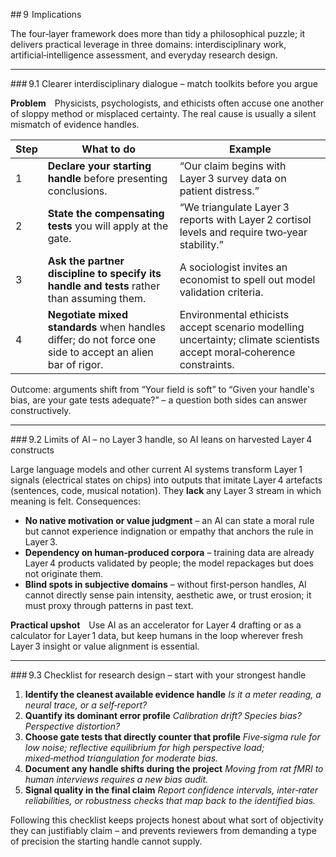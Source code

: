 ## 9  Implications

The four‑layer framework does more than tidy a philosophical puzzle; it delivers practical leverage in three domains: interdisciplinary work, artificial‑intelligence assessment, and everyday research design.

---

\### 9.1 Clearer interdisciplinary dialogue – match toolkits before you argue

**Problem** Physicists, psychologists, and ethicists often accuse one another of sloppy method or misplaced certainty. The real cause is usually a silent mismatch of evidence handles.

| Step | What to do                                                                                                | Example                                                                                                               |
| ---- | --------------------------------------------------------------------------------------------------------- | --------------------------------------------------------------------------------------------------------------------- |
| 1    | **Declare your starting handle** before presenting conclusions.                                           | “Our claim begins with Layer 3 survey data on patient distress.”                                                      |
| 2    | **State the compensating tests** you will apply at the gate.                                              | “We triangulate Layer 3 reports with Layer 2 cortisol levels and require two‑year stability.”                         |
| 3    | **Ask the partner discipline to specify its handle and tests** rather than assuming them.                 | A sociologist invites an economist to spell out model validation criteria.                                            |
| 4    | **Negotiate mixed standards** when handles differ; do not force one side to accept an alien bar of rigor. | Environmental ethicists accept scenario modelling uncertainty; climate scientists accept moral‑coherence constraints. |

Outcome: arguments shift from “Your field is soft” to “Given your handle's bias, are your gate tests adequate?” – a question both sides can answer constructively.

---

\### 9.2 Limits of AI – no Layer 3 handle, so AI leans on harvested Layer 4 constructs

Large language models and other current AI systems transform Layer 1 signals (electrical states on chips) into outputs that imitate Layer 4 artefacts (sentences, code, musical notation). They **lack** any Layer 3 stream in which meaning is felt. Consequences:

* **No native motivation or value judgment** – an AI can state a moral rule but cannot experience indignation or empathy that anchors the rule in Layer 3.
* **Dependency on human‑produced corpora** – training data are already Layer 4 products validated by people; the model repackages but does not originate them.
* **Blind spots in subjective domains** – without first‑person handles, AI cannot directly sense pain intensity, aesthetic awe, or trust erosion; it must proxy through patterns in past text.

**Practical upshot** Use AI as an accelerator for Layer 4 drafting or as a calculator for Layer 1 data, but keep humans in the loop wherever fresh Layer 3 insight or value alignment is essential.

---

\### 9.3 Checklist for research design – start with your strongest handle

1. **Identify the cleanest available evidence handle**
   *Is it a meter reading, a neural trace, or a self‑report?*
2. **Quantify its dominant error profile**
   *Calibration drift? Species bias? Perspective distortion?*
3. **Choose gate tests that directly counter that profile**
   *Five‑sigma rule for low noise; reflective equilibrium for high perspective load; mixed‑method triangulation for moderate bias.*
4. **Document any handle shifts during the project**
   *Moving from rat fMRI to human interviews requires a new bias audit.*
5. **Signal quality in the final claim**
   *Report confidence intervals, inter‑rater reliabilities, or robustness checks that map back to the identified bias.*

Following this checklist keeps projects honest about what sort of objectivity they can justifiably claim – and prevents reviewers from demanding a type of precision the starting handle cannot supply. 